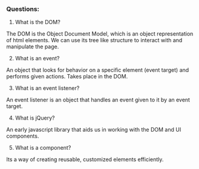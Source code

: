 ### Questions:
1. What is the DOM?

The DOM is the Object Document Model, which is an object representation of html elements. We can use its tree like structure to interact with and manipulate the page.

2. What is an event?

An object that looks for behavior on a specific element (event target) and performs given actions. Takes place in the DOM.

3. What is an event listener?

An event listener is an object that handles an event given to it by an event target.

4. What is jQuery?

An early javascript library that aids us in working with the DOM and UI components.

5. What is a component? 

Its a way of creating reusable, customized elements efficiently.
